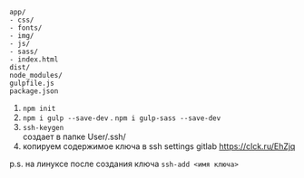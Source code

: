 ```
app/
- css/
- fonts/
- img/
- js/
- sass/
- index.html
dist/
node_modules/
gulpfile.js
package.json
```

1. `npm init`  
2. `npm i gulp --save-dev`
. `npm i gulp-sass --save-dev`    
3. `ssh-keygen`  
создает в папке User/.ssh/
4. копируем содержимое ключа в ssh settings gitlab
https://clck.ru/EhZjq

p.s. на линуксе после создания ключа `ssh-add <имя ключа>`   
